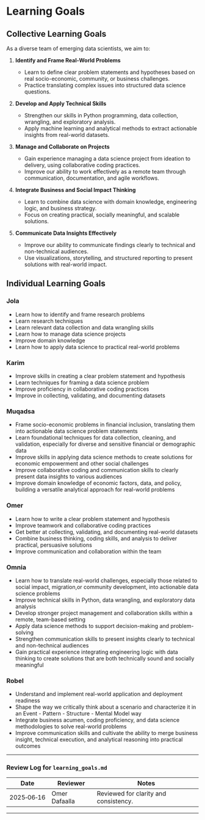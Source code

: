 # Learning Goals

## Collective Learning Goals

As a diverse team of emerging data scientists, we aim to:

1. **Identify and Frame Real-World Problems**  
   - Learn to define clear problem statements and hypotheses based on real socio-economic,
  community, or business challenges.  
   - Practice translating complex issues into structured data science questions.

2. **Develop and Apply Technical Skills**  
   - Strengthen our skills in Python programming, data collection, wrangling,
  and exploratory analysis.  
   - Apply machine learning and analytical methods to extract actionable insights
  from real-world datasets.

3. **Manage and Collaborate on Projects**  
   - Gain experience managing a data science project from ideation to delivery,
  using collaborative coding practices.  
   - Improve our ability to work effectively as a remote team through communication,
   documentation, and agile workflows.

4. **Integrate Business and Social Impact Thinking**  
   - Learn to combine data science with domain knowledge, engineering logic,
  and business strategy.  
   - Focus on creating practical, socially meaningful, and scalable solutions.

5. **Communicate Data Insights Effectively**  
   - Improve our ability to communicate findings clearly to technical and
  non-technical audiences.  
   - Use visualizations, storytelling, and structured reporting
  to present solutions with real-world impact.

## Individual Learning Goals

### **Jola**

- Learn how to identify and frame research problems  
- Learn research techniques  
- Learn relevant data collection and data wrangling skills  
- Learn how to manage data science projects  
- Improve domain knowledge  
- Learn how to apply data science to practical real-world problems  

### **Karim**

- Improve skills in creating a clear problem statement and hypothesis  
- Learn techniques for framing a data science problem  
- Improve proficiency in collaborative coding practices  
- Improve in collecting, validating, and documenting datasets  

### **Muqadsa**

- Frame socio-economic problems in financial inclusion,
translating them into actionable data science problem statements  
- Learn foundational techniques for data collection, cleaning, and validation,
especially for diverse and sensitive financial or demographic data  
- Improve skills in applying data science methods to create solutions
for economic empowerment and other social challenges  
- Improve collaborative coding and communication skills
to clearly present data insights to various audiences  
- Improve domain knowledge of economic factors, data, and policy,
building a versatile analytical approach for real-world problems  

### **Omer**

- Learn how to write a clear problem statement and hypothesis  
- Improve teamwork and collaborative coding practices  
- Get better at collecting, validating, and documenting real-world datasets  
- Combine business thinking, coding skills, and analysis to deliver practical,
persuasive solutions
- Improve communication and collaboration within the team  

### **Omnia**

- Learn how to translate real-world challenges, especially those related to
social impact, migration,or community development,
into actionable data science problems  
- Improve technical skills in Python, data wrangling,
and exploratory data analysis  
- Develop stronger project management and collaboration skills within a remote,
team-based setting  
- Apply data science methods to support decision-making and problem-solving
- Strengthen communication skills to present insights clearly
to technical and non-technical audiences  
- Gain practical experience integrating engineering logic with data thinking
to create solutions that are both technically sound and socially meaningful  

### **Robel**

- Understand and implement real-world application and deployment readiness  
- Shape the way we critically think about a scenario and characterize it in
an Event - Pattern - Structure - Mental Model way  
- Integrate business acumen, coding proficiency,
and data science methodologies to solve real-world problems  
- Improve communication skills and cultivate the ability to merge business insight,
technical execution, and
analytical reasoning into
practical outcomes

---

### Review Log for `learning_goals.md`

| Date       | Reviewer      | Notes                                 |
|------------|---------------|---------------------------------------|
| 2025‑06‑16 | Omer Dafaalla | Reviewed for clarity and consistency. |

---
